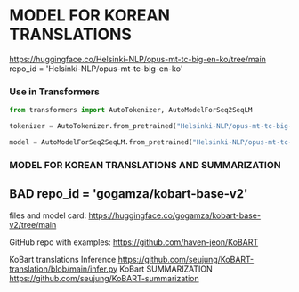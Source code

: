 # MODEL FOR KOREAN TRANSLATIONS
https://huggingface.co/Helsinki-NLP/opus-mt-tc-big-en-ko/tree/main
repo_id = 'Helsinki-NLP/opus-mt-tc-big-en-ko'

### Use in Transformers
```python
from transformers import AutoTokenizer, AutoModelForSeq2SeqLM

tokenizer = AutoTokenizer.from_pretrained("Helsinki-NLP/opus-mt-tc-big-en-ko")

model = AutoModelForSeq2SeqLM.from_pretrained("Helsinki-NLP/opus-mt-tc-big-en-ko")
```


### MODEL FOR KOREAN TRANSLATIONS AND SUMMARIZATION
BAD
repo_id = 'gogamza/kobart-base-v2'
---
files and model card:
https://huggingface.co/gogamza/kobart-base-v2/tree/main

GitHub repo with examples: https://github.com/haven-jeon/KoBART

KoBart translations Inference
https://github.com/seujung/KoBART-translation/blob/main/infer.py
KoBart SUMMARIZATION
https://github.com/seujung/KoBART-summarization
